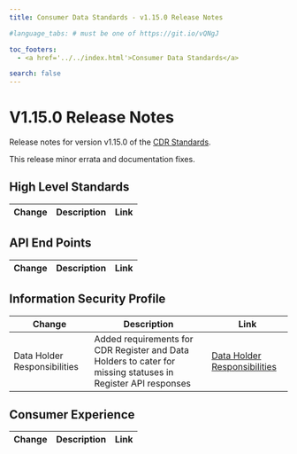 ```yaml
---
title: Consumer Data Standards - v1.15.0 Release Notes

#language_tabs: # must be one of https://git.io/vQNgJ

toc_footers:
  - <a href='../../index.html'>Consumer Data Standards</a>

search: false
---
```


# V1.15.0 Release Notes
Release notes for version v1.15.0 of the [CDR Standards](../../index.html).

This release minor errata and documentation fixes.

## High Level Standards

|Change|Description|Link|
|------|-----------|----|


## API End Points

|Change|Description|Link|
|------|-----------|----|

## Information Security Profile

|Change|Description|Link|
|------|-----------|----|
| Data Holder Responsibilities| Added requirements for CDR Register and Data Holders to cater for missing statuses in Register API responses | [Data Holder Responsibilities](../../#data-holder-responsibilities)|

## Consumer Experience

|Change|Description|Link|
|------|-----------|----|

